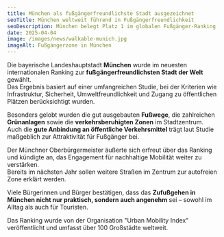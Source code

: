 ```yaml
---
title: München als fußgängerfreundlichste Stadt ausgezeichnet
seoTitle: München weltweit führend in Fußgängerfreundlichkeit
seoDescription: München belegt Platz 1 im globalen Fußgänger-Ranking
date: 2025-04-04
image: /images/news/walkable-munich.jpg
imageAlt: Fußgängerzone in München
---
```


Die bayerische Landeshauptstadt **München** wurde im neuesten internationalen Ranking zur **fußgängerfreundlichsten Stadt der Welt** gewählt.  
Das Ergebnis basiert auf einer umfangreichen Studie, bei der Kriterien wie Infrastruktur, Sicherheit, Umweltfreundlichkeit und Zugang zu öffentlichen Plätzen berücksichtigt wurden.

Besonders gelobt wurden die gut ausgebauten **Fußwege**, die zahlreichen **Grünanlagen** sowie die **verkehrsberuhigten Zonen** im Stadtzentrum.  
Auch die **gute Anbindung an öffentliche Verkehrsmittel** trägt laut Studie maßgeblich zur Attraktivität für Fußgänger bei.

Der Münchner Oberbürgermeister äußerte sich erfreut über das Ranking und kündigte an, das Engagement für nachhaltige Mobilität weiter zu verstärken.  
Bereits im nächsten Jahr sollen weitere Straßen im Zentrum zur autofreien Zone erklärt werden.

Viele Bürgerinnen und Bürger bestätigen, dass das **Zufußgehen in München nicht nur praktisch, sondern auch angenehm** sei – sowohl im Alltag als auch für Touristen.

Das Ranking wurde von der Organisation "Urban Mobility Index" veröffentlicht und umfasst über 100 Großstädte weltweit.
